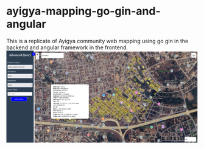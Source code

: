 # ayigya-mapping-go-gin-and-angular
This is a replicate of Ayigya community web mapping using go gin in the backend and angular framework in the frontend.
![alt text](image.png)
